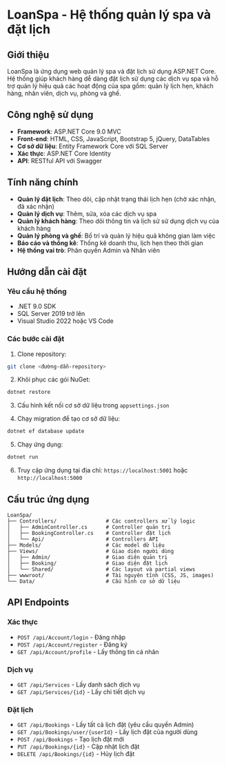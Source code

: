 # LoanSpa - Hệ thống quản lý spa và đặt lịch

## Giới thiệu
LoanSpa là ứng dụng web quản lý spa và đặt lịch sử dụng ASP.NET Core. Hệ thống giúp khách hàng dễ dàng đặt lịch sử dụng các dịch vụ spa và hỗ trợ quản lý hiệu quả các hoạt động của spa gồm: quản lý lịch hẹn, khách hàng, nhân viên, dịch vụ, phòng và ghế.

## Công nghệ sử dụng
- **Framework**: ASP.NET Core 9.0 MVC
- **Front-end**: HTML, CSS, JavaScript, Bootstrap 5, jQuery, DataTables
- **Cơ sở dữ liệu**: Entity Framework Core với SQL Server
- **Xác thực**: ASP.NET Core Identity
- **API**: RESTful API với Swagger

## Tính năng chính
- **Quản lý đặt lịch**: Theo dõi, cập nhật trạng thái lịch hẹn (chờ xác nhận, đã xác nhận)
- **Quản lý dịch vụ**: Thêm, sửa, xóa các dịch vụ spa
- **Quản lý khách hàng**: Theo dõi thông tin và lịch sử sử dụng dịch vụ của khách hàng
- **Quản lý phòng và ghế**: Bố trí và quản lý hiệu quả không gian làm việc
- **Báo cáo và thống kê**: Thống kê doanh thu, lịch hẹn theo thời gian
- **Hệ thống vai trò**: Phân quyền Admin và Nhân viên

## Hướng dẫn cài đặt

### Yêu cầu hệ thống
- .NET 9.0 SDK
- SQL Server 2019 trở lên
- Visual Studio 2022 hoặc VS Code

### Các bước cài đặt
1. Clone repository:
```bash
git clone <đường-dẫn-repository>
```

2. Khôi phục các gói NuGet:
```bash
dotnet restore
```

3. Cấu hình kết nối cơ sở dữ liệu trong `appsettings.json`

4. Chạy migration để tạo cơ sở dữ liệu:
```bash
dotnet ef database update
```

5. Chạy ứng dụng:
```bash
dotnet run
```

6. Truy cập ứng dụng tại địa chỉ: `https://localhost:5001` hoặc `http://localhost:5000`

## Cấu trúc ứng dụng
```
LoanSpa/
├── Controllers/                # Các controllers xử lý logic
│   ├── AdminController.cs      # Controller quản trị
│   ├── BookingController.cs    # Controller đặt lịch
│   └── Api/                    # Controllers API
├── Models/                     # Các model dữ liệu
├── Views/                      # Giao diện người dùng
│   ├── Admin/                  # Giao diện quản trị
│   ├── Booking/                # Giao diện đặt lịch
│   └── Shared/                 # Các layout và partial views
├── wwwroot/                    # Tài nguyên tĩnh (CSS, JS, images)
└── Data/                       # Cấu hình cơ sở dữ liệu
```

## API Endpoints

### Xác thực
- `POST /api/Account/login` - Đăng nhập
- `POST /api/Account/register` - Đăng ký
- `GET /api/Account/profile` - Lấy thông tin cá nhân

### Dịch vụ
- `GET /api/Services` - Lấy danh sách dịch vụ
- `GET /api/Services/{id}` - Lấy chi tiết dịch vụ

### Đặt lịch
- `GET /api/Bookings` - Lấy tất cả lịch đặt (yêu cầu quyền Admin)
- `GET /api/Bookings/user/{userId}` - Lấy lịch đặt của người dùng
- `POST /api/Bookings` - Tạo lịch đặt mới
- `PUT /api/Bookings/{id}` - Cập nhật lịch đặt
- `DELETE /api/Bookings/{id}` - Hủy lịch đặt
